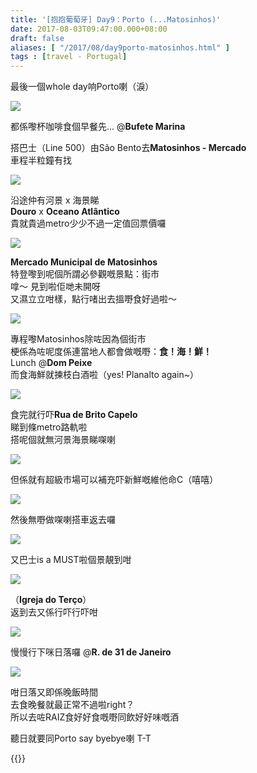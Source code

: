 ```yaml
---
title: '[抱抱葡萄牙] Day9：Porto (...Matosinhos)'
date: 2017-08-03T09:47:00.000+08:00
draft: false
aliases: [ "/2017/08/day9porto-matosinhos.html" ]
tags : [travel - Portugal]
---
```


最後一個whole day响Porto喇（淚）  

![](/images/portugal9a2.jpg)

都係嚟杯咖啡食個早餐先... @**Bufete Marina**  
  
搭巴士（Line 500）由São Bento去**Matosinhos - Mercado**  
車程半粒鐘有找  

![](/images/portugal9.jpg)

沿途仲有河景 x 海景睇  
**Douro** x **Oceano Atlântico**  
貴就貴過metro少少不過一定值回票價囉  

![](/images/portugal9c2.jpg)

**Mercado Municipal de Matosinhos**  
特登嚟到呢個所謂必參觀嘅景點：街市  
嗱～ 見到啦佢哋未開呀  
又濕立立咁樣，點行啫出去搵嘢食好過啦～  

![](/images/portugal9d1.jpg)

專程嚟Matosinhos除咗因為個街市  
梗係為咗呢度係連當地人都會做嘅嘢：**食！海！鮮！**  
Lunch @**Dom Peixe**  
而食海鮮就揀枝白酒啦（yes! Planalto again~）  

![](/images/portugal9e0.jpg)

食完就行吓**Rua de Brito Capelo**  
睇到條metro路軌啦  
搭呢個就無河景海景睇㗎喇  

![](/images/portugal9e1.jpg)

但係就有超級市場可以補充吓新鮮嘅維他命C（嘻嘻）  

![](/images/portugal9f2.jpg)

然後無嘢做㗎喇搭車返去囉  

![](/images/portugal9f5.jpg)

又巴士is a MUST啦個景靚到咁  

![](/images/portugal9g.jpg)

（**Igreja do Terço**）  
返到去又係行吓行吓咁  

![](/images/portugal9g2.jpg)

慢慢行下咪日落囉 @**R. de 31 de Janeiro**  

![](/images/portugal9h2.jpg)

咁日落又即係晚飯時間  
去食晚餐就最正常不過啦right？  
所以去咗RAIZ食好好食嘅嘢同飲好好味嘅酒  
  
  
聽日就要同Porto say byebye喇 T-T  
  

{{<portugal>}}  
